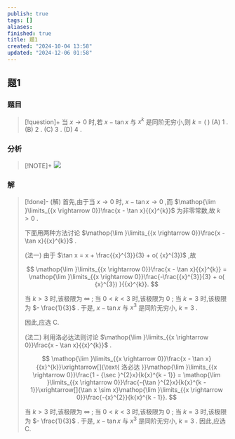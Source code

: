 ```yaml
---
publish: true
tags: []
aliases: 
finished: true
title: 题1
created: "2024-10-04 13:58"
updated: "2024-12-06 01:58"
---
```

## 题1
### 题目
> [!question]+
> 当 $x \rightarrow 0$ 时,若 $x - \tan x$ 与 ${x}^{k}$ 是同阶无穷小,则 $k = ( \;)$
> (A) 1 . (B) 2 . (C) 3 . (D) 4 .
### 分析
> [!NOTE]+
> ![](https://img.hwenyi.live/202412060958875.webp)
### 解
> [!done]-
> (解) 首先,由于当 $x \rightarrow 0$ 时, $x - \tan x \rightarrow 0$ ,而 $\mathop{\lim }\limits_{{x \rightarrow 0}}\frac{x - \tan x}{{x}^{k}}$ 为非零常数,故 $k > 0$ .
> 
> 下面用两种方法讨论 $\mathop{\lim }\limits_{{x \rightarrow 0}}\frac{x - \tan x}{{x}^{k}}$ .
> 
> (法一) 由于 $\tan x = x + \frac{{x}^{3}}{3} + o( {x}^{3})$ ,故
> 
> $$
> \mathop{\lim }\limits_{{x \rightarrow 0}}\frac{x - \tan x}{{x}^{k}} = \mathop{\lim }\limits_{{x \rightarrow 0}}\frac{-\frac{{x}^{3}}{3} + o( {x}^{3}) }{{x}^{k}}.
> $$
> 
> 当 $k > 3$ 时,该极限为 $\infty$ ; 当 $0 < k < 3$ 时,该极限为 0 ; 当 $k = 3$ 时,该极限为 $- \frac{1}{3}$ . 于是, $x - \tan x$ 与 ${x}^{3}$ 是同阶无穷小, $k = 3$ .
> 
> 因此,应选 C.
> 
> (法二) 利用洛必达法则讨论 $\mathop{\lim }\limits_{{x \rightarrow 0}}\frac{x - \tan x}{{x}^{k}}$ .
> 
> $$
> \mathop{\lim }\limits_{{x \rightarrow 0}}\frac{x - \tan x}{{x}^{k}}\xrightarrow[]{\text{ 洛必达 }}\mathop{\lim }\limits_{{x \rightarrow 0}}\frac{1 - {\sec }^{2}x}{k{x}^{k - 1}} = \mathop{\lim }\limits_{{x \rightarrow 0}}\frac{-{\tan }^{2}x}{k{x}^{k - 1}}\xrightarrow[]{\tan x \sim x}\mathop{\lim }\limits_{{x \rightarrow 0}}\frac{-{x}^{2}}{k{x}^{k - 1}}.
> $$
> 
> 当 $k > 3$ 时,该极限为 $\infty$ ; 当 $0 < k < 3$ 时,该极限为 0 ; 当 $k = 3$ 时,该极限为 $- \frac{1}{3}$ . 于是, $x - \tan x$ 与 ${x}^{3}$ 是同阶无穷小, $k = 3$ . 因此,应选 C.